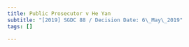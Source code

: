 ```yaml
---
title: Public Prosecutor v He Yan
subtitle: "[2019] SGDC 88 / Decision Date: 6\_May\_2019"
tags: []

---
```

